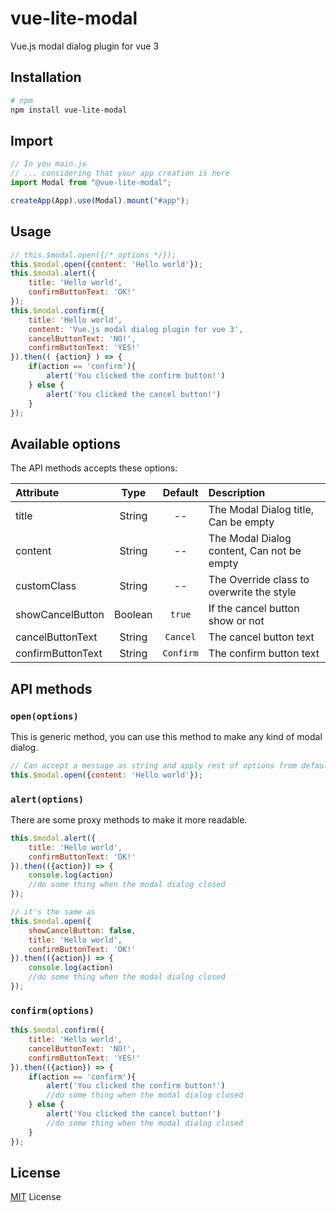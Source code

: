 # vue-lite-modal

Vue.js modal dialog plugin for vue 3

## Installation

```bash
# npm
npm install vue-lite-modal
```

## Import

```js
// In you main.js
// ... considering that your app creation is here
import Modal from "@vue-lite-modal";

createApp(App).use(Modal).mount("#app");
```

## Usage

```js
// this.$modal.open({/* options */});
this.$modal.open({content: 'Hello world'});
this.$modal.alert({
    title: 'Hello world',
    confirmButtonText: 'OK!'
});
this.$modal.confirm({
    title: 'Hello world',
    content: 'Vue.js modal dialog plugin for vue 3',
    cancelButtonText: 'NO!',
    confirmButtonText: 'YES!'
}).then(( {action} ) => {
    if(action == 'confirm'){
        alert('You clicked the confirm button!')
    } else {
        alert('You clicked the cancel button!')
    }
});
```

## Available options

The API methods accepts these options:

| Attribute         |  Type   |  Default  | Description                                |
| :---------------- | :-----: | :-------: | :----------------------------------------- |
| title             | String  |    --     | The Modal Dialog title, Can be empty       |
| content           | String  |    --     | The Modal Dialog content, Can not be empty |
| customClass       | String  |    --     | The Override class to overwrite the style  |
| showCancelButton  | Boolean |  `true`   | If the cancel button show or not           |
| cancelButtonText  | String  | `Cancel`  | The cancel button text                     |
| confirmButtonText | String  | `Confirm` | The confirm button text                    |

## API methods

### `open(options)`

This is generic method, you can use this method to make any kind of modal dialog.

```js
// Can accept a message as string and apply rest of options from defaults
this.$modal.open({content: 'Hello world'});
```

### `alert(options)`

There are some proxy methods to make it more readable.

```js
this.$modal.alert({
    title: 'Hello world',
    confirmButtonText: 'OK!'
}).then(({action}) => {
    console.log(action)
    //do some thing when the modal dialog closed
});

// it's the same as 
this.$modal.open({
    showCancelButton: false,
    title: 'Hello world',
    confirmButtonText: 'OK!'
}).then(({action}) => {
    console.log(action)
    //do some thing when the modal dialog closed
});

```

### `confirm(options)`

```js
this.$modal.confirm({
    title: 'Hello world',
    cancelButtonText: 'NO!',
    confirmButtonText: 'YES!'
}).then(({action}) => {
    if(action == 'confirm'){
        alert('You clicked the confirm button!')
        //do some thing when the modal dialog closed
    } else {
        alert('You clicked the cancel button!')
        //do some thing when the modal dialog closed
    }
});
```

## License

[MIT](LICENSE.txt) License
